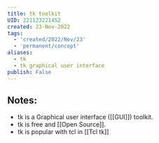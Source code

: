```yaml
---
title: tk toolkit
UID: 221123221452
created: 23-Nov-2022
tags:
  - 'created/2022/Nov/23'
  - 'permanent/concept'
aliases:
  - tk
  - tk graphical user interface
publish: False
---
```

## Notes:

- tk is a Graphical user interface ([[GUI]]) toolkit.
- tk is free and [[Open Source]].
- tk is popular with tcl in [[Tcl tk]]
